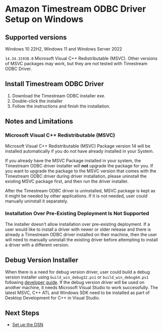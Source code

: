 # Amazon Timestream ODBC Driver Setup on Windows

## Supported versions
Windows 10 22H2, Windows 11 and Windows Server 2022

`14.34.31938.0` Microsoft Visual C++ Redistributable (MSVC). Other versions of MSVC packages may work, but they are not tested with Timestream ODBC Driver.

## Install Timestream ODBC Driver
1. Download the Timestream ODBC installer exe.
2. Double-click the installer
3. Follow the instructions and finish the installation.

## Notes and Limitations
### Microsoft Visual C++ Redistributable (MSVC)
Microsoft Visual C++ Redistributable (MSVC) Package version 14 will be installed automatically if you do not have already installed in your System.

If you already have the MSVC Package installed in your system, the Timestream ODBC driver installer will **not** 
upgrade the package for you. If you want to upgrade the package to the MSVC version that comes with the Timestream ODBC driver 
during driver installation, please uninstall the existing MSVC package first, and then run the driver installer.

After the Timestream ODBC driver is uninstalled, MSVC package is kept as it might be needed by other applications. If it is not needed, user could manually uninstall it separately. 

### Installation Over Pre-Existing Deployment Is Not Supported
The installer doesn't allow installation over pre-existing deployment. If a user would like to install a driver with newer or older 
release and there is already a Timestream ODBC driver installed on their machine, then the user will need to manually uninstall the 
existing driver before attempting to install a driver with a different version. 

## Debug Version Installer
When there is a need for debug version driver, user could build a debug version installer using `build_win_debug32.ps1` or `build_win_debug64.ps1` following [developer guide](developer-guide.md#windows). If the debug version driver will be used on another machine, it needs Microsoft Visual Studio to work successfully. The latest MSVC, C++ ATL and Windows SDK need to be installed as part of Desktop Development for C++ in Visual Studio.

## Next Steps

- [Set up the DSN](windows-dsn-configuration.md)
